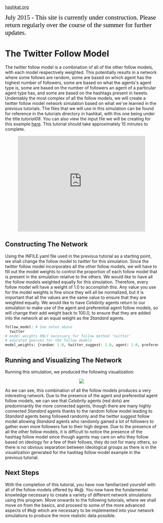 [hashkat.org](http://hashkat.org)

<span style="color:black; font-family:Georgia; font-size:1.5em;">July 2015 - This site is currently under construction. Please return regularly over the course of the summer for further updates. </span>

# The Twitter Follow Model

The twitter follow model is a combination of all of the other follow models, with each model respectively weighted. This potentially results in a network where some follows are random, some are based on which agent has the highest number of followers, some are based on what the agents's agent type is, some are based on the number of followers an agent of a particular agent type has, and some are based on the hashtags present in tweets. Undeniably the most complex of all the follow models, we will create a twitter follow model network simulation based on what we've learned in the previous tutorials. The files that we will use in this simulation can be found for reference in the tutorials directory in hashkat, with this one being under the title *tutorial08*. You can also view the input file we will be creating for this example [here](https://github.com/hashkat/hashkat/blob/master/docs/tutorials/tutorial08/INFILE.yaml). This tutorial should take approximately 15 minutes to complete.

<p align = 'center'>
<iframe width="420" height="315" src="https://www.youtube.com/embed/demlkWLYeKs" frameborder="0" allowfullscreen></iframe>
</p>

## Constructing The Network

Using the INFILE.yaml file used in the previous tutorial as a starting point, we shall change the follow model to *twitter* for this simulation. Since the *twitter* follow model incorporates all the other follow models, we will have to fill out the model weights to control the proportion of each follow model that is present in the simulation relative to the others. We would like to have all the follow models weighted equally for this simulation. Therefore, every follow model will have a weight of 1.0 to accomplish this. Any value you use for the model weights is fine since they will all be normalized, but it is important that all the values are the same value to ensure that they are weighted equally. We would like to have *Celebrity* agents return to our simulation to make use of the agent and preferential agent follow models, so will change their add weight back to 100.0, to ensure that they are added into the network at an equal weight as the *Standard* agents.

```python
follow_model: # See notes above
  twitter
# model weights ONLY necessary for follow method 'twitter'  
# educated guesses for the follow models  
model_weights: {random: 1.0, twitter_suggest: 1.0, agent: 1.0, preferential_agent: 1.0, hashtag: 1.0}
```

## Running and Visualizing The Network

Running this simulation, we produced the following visualization:

<p align='center'>
<img src='../img/tutorial08/visualization.png'>
</p>

As we can see, this combination of all the follow models produces a very interesting network. Due to the presence of the agent and preferential agent follow models, we can see that *Celebrity* agents (red dots) are predominantly the more connected agents, though there are many highly connected *Standard* agents thanks to the random follow model leading to *Standard* agents being followed randomly and the twitter suggest follow model allowing *Standard* agents who randomly gained a lot of followers to gather even more followers fue to their high degree. Due to the presence of all the other follow models, it is difficult to notice the presence of the hashtag follow model since though agents may care on who they follow based on ideology for a few of their follows, they do not for many others, so there is no obvious separation between ideological groups as there is in the visualization generated for the hashtag follow model example in the previous tutorial. 

## Next Steps

With the completion of this tutorial, you have now familiarized yourslef with all of the follow models offered by #k@. You now have the fundamental knowledge necessary to create a variety of different network simulations using this program. Move onwards to the following tutorials, where we shall move on from the basics, and proceed to some of the more advanced aspects of #k@ which are necessary to be implemented into your network simulations to produce the more realistic data possible. 